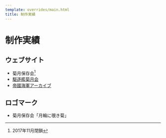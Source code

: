 ```yaml
---
template: overrides/main.html
title: 制作実績
---
```

# 制作実績

## ウェブサイト
- 菊月保存会[^1]
- [駆逐艦菊月会](https://www.kikuzukikai.org)
- [帝國海軍アーカイブ](https://www.ijnarchive.org)

[^1]: 2017年11月閉鎖

## ロゴマーク
- 菊月保存会「月輪に覗き菊」
